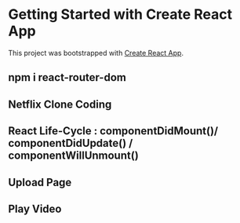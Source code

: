 # Getting Started with Create React App

This project was bootstrapped with [Create React App](https://github.com/facebook/create-react-app).

## npm i react-router-dom
## Netflix Clone Coding
## React Life-Cycle : componentDidMount()/ componentDidUpdate() / componentWillUnmount() 
## Upload Page
## Play Video
